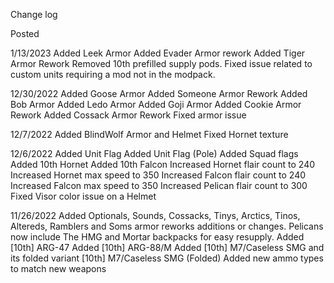 Change log

Posted

1/13/2023
Added Leek Armor
Added Evader Armor rework
Added Tiger Armor Rework
Removed 10th prefilled supply pods.
Fixed issue related to custom units requiring a mod not in the modpack.

12/30/2022
Added Goose Armor
Added Someone Armor Rework
Added Bob Armor
Added Ledo Armor
Added Goji Armor
Added Cookie Armor Rework
Added Cossack Armor Rework
Fixed armor issue

12/7/2022
Added BlindWolf Armor and Helmet
Fixed Hornet texture

12/6/2022
Added Unit Flag
Added Unit Flag (Pole)
Added Squad flags
Added 10th Hornet
Added 10th Falcon
Increased Hornet flair count to 240
Increased Hornet max speed to 350
Increased Falcon flair count to 240
Increased Falcon max speed to 350
Increased Pelican flair count to 300
Fixed Visor color issue on a Helmet

11/26/2022
Added Optionals, Sounds, Cossacks, Tinys, Arctics, Tinos, Altereds, Ramblers and Soms armor reworks additions or changes.
Pelicans now include The HMG and Mortar backpacks for easy resupply.
Added [10th] ARG-47
Added [10th] ARG-88/M
Added [10th] M7/Caseless SMG and its folded variant [10th] M7/Caseless SMG (Folded)
Added new ammo types to match new weapons